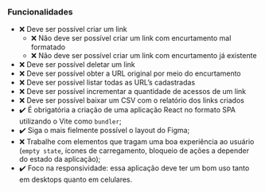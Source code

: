 ### Funcionalidades
- ❌ Deve ser possível criar um link
    - ❌ Não deve ser possível criar um link com encurtamento mal formatado
    - ❌ Não deve ser possível criar um link com encurtamento já existente
- ❌ Deve ser possível deletar um link
- ❌ Deve ser possível obter a URL original por meio do encurtamento
- ❌ Deve ser possível listar todas as URL’s cadastradas
- ❌ Deve ser possível incrementar a quantidade de acessos de um link
- ❌ Deve ser possível baixar um CSV com o relatório dos links criados
- ✔️ É obrigatória a criação de uma aplicação React no formato SPA utilizando o Vite como `bundler`;
- ✔️ Siga o mais fielmente possível o layout do Figma;
- ❌ Trabalhe com elementos que tragam uma boa experiência ao usuário (`empty state`, ícones de carregamento, bloqueio de ações a depender do estado da aplicação);
- ✔️ Foco na responsividade: essa aplicação deve ter um bom uso tanto em desktops quanto em celulares.